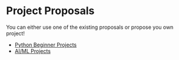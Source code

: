 # Project Proposals

You can either use one of the existing proposals or propose you own project!

- [Python Beginner Projects](PYTHON_PROJECTS.md)
- [AI/ML Projects](AI_ML_PROJECTS.md)



